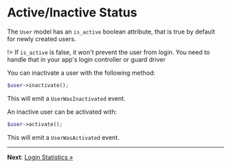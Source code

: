 # Active/Inactive Status

The `User` model has an `is_active` boolean attribute, that is true by
default for newly created users.

!> If `is_active` is false, it won't prevent the user from login. You need to handle that in your app's login controller or guard driver

You can inactivate a user with the following method:

```php
$user->inactivate();
```

This will emit a `UserWasInactivated` event.

An inactive user can be activated with:

```php
$user->activate();
```

This will emit a `UserWasActivated` event.

---

**Next**: [Login Statistics &raquo;](login-stats.md)
